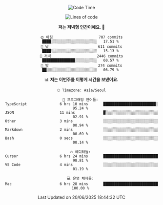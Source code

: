 <div align='center'>
 
<!--START_SECTION:waka-->
![Code Time](http://img.shields.io/badge/Code%20Time-4%2C434%20hrs%2013%20mins-blue)

![Lines of code](https://img.shields.io/badge/%EC%A0%80%EB%8A%94%20%EC%97%AC%ED%83%9C%EA%B9%8C%EC%A7%80%20-1.8%20million%20%EC%A4%84%EC%9D%98%20%EC%BD%94%EB%93%9C%EB%A5%BC%20%EC%9E%91%EC%84%B1%ED%96%88%EC%96%B4%EC%9A%94.-blue)

**저는 저녁형 인간이에요. 🦉** 

```text
🌞 아침                     707 commits         ████░░░░░░░░░░░░░░░░░░░░░   17.51 % 
🌆 낮　                     611 commits         ████░░░░░░░░░░░░░░░░░░░░░   15.13 % 
🌃 저녁                     2446 commits        ███████████████░░░░░░░░░░   60.57 % 
🌙 밤　                     274 commits         ██░░░░░░░░░░░░░░░░░░░░░░░   06.79 % 
```


📊 **저는 이번주를 이렇게 시간을 보냈어요.** 

```text
🕑︎ Timezone: Asia/Seoul

💬 프로그래밍 언어들: 
TypeScript               6 hrs 10 mins       ████████████████████████░   95.24 % 
JSON                     11 mins             █░░░░░░░░░░░░░░░░░░░░░░░░   02.91 % 
Other                    3 mins              ░░░░░░░░░░░░░░░░░░░░░░░░░   00.94 % 
Markdown                 2 mins              ░░░░░░░░░░░░░░░░░░░░░░░░░   00.69 % 
Bash                     0 secs              ░░░░░░░░░░░░░░░░░░░░░░░░░   00.14 % 

🔥 에디터들: 
Cursor                   6 hrs 24 mins       █████████████████████████   98.81 % 
VS Code                  4 mins              ░░░░░░░░░░░░░░░░░░░░░░░░░   01.19 % 

💻 운영 체제들: 
Mac                      6 hrs 28 mins       █████████████████████████   100.00 % 
```


 Last Updated on 20/06/2025 18:44:32 UTC
<!--END_SECTION:waka-->
 </div>
<!---
Emewjin/Emewjin is a ✨ special ✨ repository because its `README.md` (this file) appears on your GitHub profile.
You can click the Preview link to take a look at your changes.
--->
